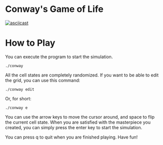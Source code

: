 # Conway's Game of Life

[![asciicast](https://asciinema.org/a/348234.svg)](https://asciinema.org/a/348234)

# How to Play

You can execute the program to start the simulation.

```
./conway
```

All the cell states are completely randomized. If you want to be able to edit the grid, you can use this command:

```
./conway edit
```

Or, for short:

```
./conway e
```

You can use the arrow keys to move the cursor around, and space to flip the current cell state. When you are satisfied with the masterpiece you created, you can simply press the enter key to start the simulation.

You can press q to quit when you are finished playing. Have fun!
